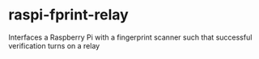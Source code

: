 raspi-fprint-relay
==================

Interfaces a Raspberry Pi with a fingerprint scanner such that successful verification turns on a relay

